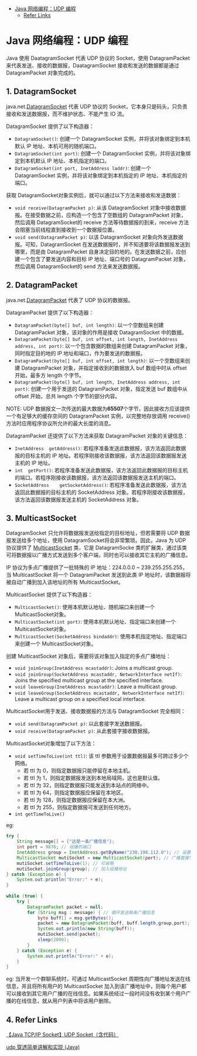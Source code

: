 - [Java 网络编程：UDP 编程](#java-udp)
  - [Refer Links](#refer-links)

# Java 网络编程：UDP 编程

Java 使用 DaatagramSocket 代表 UDP 协议的 Socket，使用 DatagramPacket 来代表发送、接收的数据报，DaatagramSocket 接收和发送的数据都是通过 DatagramPacket 对象完成的。

## 1. DatagramSocket

java.net.[DatagramSocket](https://docs.oracle.com/javase/9/docs/api/java/net/DatagramSocket.html) 代表 UDP 协议的 Socket，它本身只是码头，只负责接收和发送数据报，而不维护状态、不能产生 IO 流。

DatagramSocket 提供了以下构造器：
- `DatagramSocket​()`: 创建一个 DatagramSocket 实例，并将该对象绑定到本机默认 IP 地址、本机可用的随机端口。
- `DatagramSocket​(int port)`: 创建一个 DatagramSocket 实例，并将该对象绑定到本机默认 IP 地址、本机指定的端口。
- `DatagramSocket​(int port, InetAddress laddr)`: 创建一个 DatagramSocket 实例，并将该对象绑定到本机指定的 IP 地址、本机指定的端口。

获取 DatagramSocket​对象实例后，就可以通过以下方法来接收和发送数据：
- `void	receive​(DatagramPacket p)`: 从该 DatagramSocket 对象中接收数据报。在接受数据之前，应构造一个包含了空数组的 DatagramPacket 对象，然后调用 DatagramSocket​的 receive 方法等待数据报的到来，receive 方法会阻塞当前线程直到接收到一个数据报位置。
- `void	send​(DatagramPacket p)`: 以该 DatagramSocket 对象向外发送数据报。可知，DatagramSocket 在发送数据报时，并不知道要将该数据报发送到哪里，而是由 DatagramPacket 自身决定目的地的。在发送数据之前，应创建一个包含了要发送内容和目标 IP 地址、端口号的 DatagramPacket 对象，然后调用 DatagramSocket​的 send 方法来发送数据报。

## 2. DatagramPacket

java.net.[DatagramPacket](https://docs.oracle.com/javase/9/docs/api/java/net/DatagramPacket.html) 代表了 UDP 协议的数据报。

DatagramPacket 提供了以下构造器：
- `DatagramPacket​(byte[] buf, int length)`: 以一个空数组来创建 DatagramPacket 对象，该对象的作用是接收 DatagramSocket 中的数据。
- `DatagramPacket​(byte[] buf, int offset, int length, InetAddress address, int port)`: 以一个包含数据的数组来创建 DatagramPacket 对象，同时指定目的地的 IP 地址和端口，作为要发送的数据报。
- `DatagramPacket​(byte[] buf, int offset, int length)`: 以一个空数组来创建 DatagramPacket 对象，并指定接收到的数据放入 buf 数组中时从 offset 开始，最多方 length 个字节。
- `DatagramPacket​(byte[] buf, int length, InetAddress address, int port)`: 创建一个用于发送的 DatagramPacket 对象，指定发送 buf 数组中从 offset 开始，总共 length 个字节的部分内容。

NOTE: UDP 数据报文一次传送的最大数据为**65507**个字节，因此接收方应该提供一个有足够大的缓存空间的 DatagramPacket 实例，以完整地存放调用 receive() 方法时应用程序协议所允许的最大长度的消息。

DatagramPacket 还提供了以下方法来获取 DatagramPacket 对象的关键信息：
- `InetAddress	getAddress​()`: 若程序准备发送此数据报，该方法返回此数据报的目标主机的 IP 地址。若程序刚接收该数据报，该方法返回该数据报发送主机的 IP 地址。
- `int	getPort​()`: 若程序准备发送此数据报，该方法返回此数据报的目标主机的端口。若程序刚接收该数据报，该方法返回该数据报发送主机的端口。
- `SocketAddress	getSocketAddress​()`: 若程序准备发送此数据报，该方法返回此数据报的目标主机的 SocketAddress 对象。若程序刚接收该数据报，该方法返回该数据报发送主机的 SocketAddress 对象。

## 3. MulticastSocket

DatagramSocket ​只允许将数据报发送给指定的目标地址，但若需要将 UDP 数据报发送给多个地址，使用 DatagramSocket​将会非常繁琐。因此，Java 为 UDP 协议提供了 [MulticastSocket](https://docs.oracle.com/javase/9/docs/api/java/net/MulticastSocket.html) 类，它是 DatagramSocke 类的扩展类，通过该类可将数据报以广播方式发送到多个客户端，同时也可以接收其它主机的广播信息。

IP 协议为多点广播提供了一批特殊的 IP 地址：224.0.0.0 ~ 239.255.255.255，当 MulticastSocket 将一个 DatagramPacket 发送到此类 IP 地址时，该数据报将被自动广播到加入该地址的所有 MulticastSocket。

MulticastSocket 提供了以下构造器：
- `MulticastSocket​()`: 使用本机默认地址、随机端口来创建一个 MulticastSocket​对象。
- `MulticastSocket​(int port)`: 使用本机默认地址、指定端口来创建一个 MulticastSocket​对象。
- `MulticastSocket​(SocketAddress bindaddr)`: 使用本机指定地址、指定端口来创建一个 MulticastSocket​对象。

创建 MulticastSocket​ 对象后，需要将该对象加入指定的多点广播地址：
- `void	joinGroup​(InetAddress mcastaddr)`: Joins a multicast group.
- `void	joinGroup​(SocketAddress mcastaddr, NetworkInterface netIf)`: Joins the specified multicast group at the specified interface.
- `void	leaveGroup​(InetAddress mcastaddr)`: Leave a multicast group.
- `void	leaveGroup​(SocketAddress mcastaddr, NetworkInterface netIf)`: Leave a multicast group on a specified local interface.

MulticastSocket​用于发送、接收数据报的方法与 DatagramSocket 完全相同：
- `void send(DatagramPacket p)`: 以此套接字发送数据报。
- `void receive(DatagramPacket p)`: 从此套接字接收数据报。

MulticastSocket​对象增加了以下方法：
- `void	setTimeToLive​(int ttl)`: 该 ttl 参数用于设置数据报最多可跨过多少个网络。
  - 若 ttl 为 0，则指定数据报只能停留在本地主机。
  - 若 ttl 为 1，则指定数据报发送到本地局域网，这也是默认值。
  - 若 ttl 为 32，则指定数据报只能发送到本站点的网络中。
  - 若 ttl 为 64，则指定数据报应保留在本地区。
  - 若 ttl 为 128，则指定数据报应保留在本大洲。
  - 若 ttl 为 255，则指定数据报可发送到任何地方。
- `int getTimeToLive()`

eg:
```java
try {
    String message[] = {"这是一条广播信息"}; 
    int port = 9876; // 组播的端口  
    InetAddress group = InetAddress.getByName("230.198.112.0"); // 设置广播组地址  
    MulticastSocket mutiSocket = new MulticastSocket(port); // 广播套接字将在 port 端口广播  
    mutiSocket.setTimeToLive(1); // 可省略  
    mutiSocket.joinGroup(group); // 加入组播地址 
} catch (Exception e) {
    System.out.println("Error:" + e);  
}  
     
while (true) {  
    try {  
        DatagramPacket packet = null;  
        for (String msg : message) { // 循环发送每条广播信息
            byte buff[] = msg.getBytes();  
            packet = new DatagramPacket(buff, buff.length,group,port);  
            System.out.println(new String(buff));  
            mutiSocket.send(packet);  
            sleep(2000);  
        }  
    } catch (Exception e) {  
        System.out.println("Error:" + e);  
    }  
}  
```

eg: 当开发一个群聊系统时，可通过 MulticastSocket 周期性向广播地址发送在线信息，并且将所有用户的 MulticastSocket 加入到该广播地址中，则每个用户都可以接收到其它用户广播的在线信息。如果系统经过一段时间没有收到某个用户广播的在线信息，就从用户列表中将该用户删除。

## 4. Refer Links

[【Java TCP/IP Socket】UDP Socket（含代码）](https://blog.csdn.net/ns_code/article/details/14128987)

<!-- todo: -->
[udp 穿透简单讲解和实现 (Java)](http://www.cnblogs.com/wunaozai/p/5545150.html)